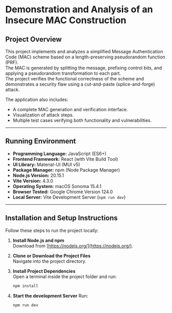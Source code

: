 # Demonstration and Analysis of an Insecure MAC Construction

## Project Overview

This project implements and analyzes a simplified Message Authentication Code (MAC) scheme based on a length-preserving pseudorandom function (PRF).  
The MAC is generated by splitting the message, prefixing control bits, and applying a pseudorandom transformation to each part.  
The project verifies the functional correctness of the scheme and demonstrates a security flaw using a cut-and-paste (splice-and-forge) attack.

The application also includes:
- A complete MAC generation and verification interface.
- Visualization of attack steps.
- Multiple test cases verifying both functionality and vulnerabilities.

---

## Running Environment

- **Programming Language:** JavaScript (ES6+)
- **Frontend Framework:** React (with Vite Build Tool)
- **UI Library:** Material-UI (MUI v5)
- **Package Manager:** npm (Node Package Manager)
- **Node.js Version:** 20.15.1
- **Vite Version:** 4.3.0
- **Operating System:** macOS Sonoma 15.4.1
- **Browser Tested:** Google Chrome Version 124.0
- **Local Server:** Vite Development Server (`npm run dev`)

---

## Installation and Setup Instructions

Follow these steps to run the project locally:

1. **Install Node.js and npm**  
   Download from [https://nodejs.org/](https://nodejs.org/).

2. **Clone or Download the Project Files**  
   Navigate into the project directory.

3. **Install Project Dependencies**  
   Open a terminal inside the project folder and run:
   ```bash
   npm install
4. **Start the development Server**
    Run:
    ```bash
   npm run dev